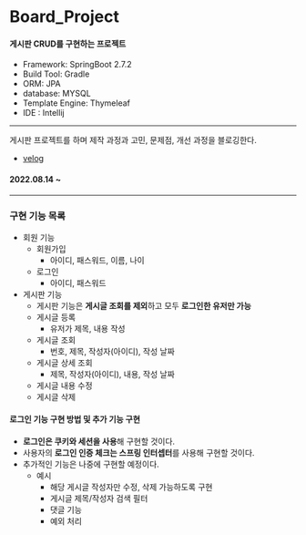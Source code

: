 # Board_Project

#### 게시판 CRUD를 구현하는 프로젝트
- Framework: SpringBoot 2.7.2
- Build Tool: Gradle
- ORM: JPA
- database: MYSQL
- Template Engine: Thymeleaf
- IDE : Intellij

---

게시판 프로젝트를 하며 제작 과정과 고민, 문제점, 개선 과정을 블로깅한다.
- [velog](https://velog.io/@serendipity-dev?tag=%EA%B2%8C%EC%8B%9C%ED%8C%90)

#### 2022.08.14 ~ 

---

### 구현 기능 목록
- 회원 기능
    - 회원가입
    	- 아이디, 패스워드, 이름, 나이
    - 로그인
    	- 아이디, 패스워드
- 게시판 기능
    - 게시판 기능은 **게시글 조회를 제외**하고 모두 **로그인한 유저만 가능**
    - 게시글 등록
    	- 유저가 제목, 내용 작성
    - 게시글 조회
    	- 번호, 제목, 작성자(아이디), 작성 날짜
    - 게시글 상세 조회
    	- 제목, 작성자(아이디), 내용, 작성 날짜
    - 게시글 내용 수정
    - 게시글 삭제

#### 로그인 기능 구현 방법 및 추가 기능 구현
- **로그인은 쿠키와 세션을 사용**해 구현할 것이다.
- 사용자의 **로그인 인증 체크는 스프링 인터셉터**를 사용해 구현할 것이다.
- 추가적인 기능은 나중에 구현할 예정이다.
    - 예시
        - 해당 게시글 작성자만 수정, 삭제 가능하도록 구현
        - 게시글 제목/작성자 검색 필터
        - 댓글 기능
        - 예외 처리

